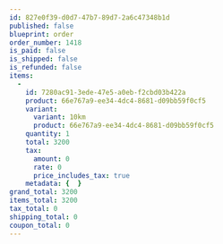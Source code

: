 ```yaml
---
id: 827e0f39-d0d7-47b7-89d7-2a6c47348b1d
published: false
blueprint: order
order_number: 1418
is_paid: false
is_shipped: false
is_refunded: false
items:
  -
    id: 7280ac91-3ede-47e5-a0eb-f2cbd03b422a
    product: 66e767a9-ee34-4dc4-8681-d09bb59f0cf5
    variant:
      variant: 10km
      product: 66e767a9-ee34-4dc4-8681-d09bb59f0cf5
    quantity: 1
    total: 3200
    tax:
      amount: 0
      rate: 0
      price_includes_tax: true
    metadata: {  }
grand_total: 3200
items_total: 3200
tax_total: 0
shipping_total: 0
coupon_total: 0
---
```

